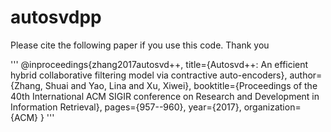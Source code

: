 # autosvdpp

Please cite the following paper if you use this code. Thank you 


'''
@inproceedings{zhang2017autosvd++,
  title={Autosvd++: An efficient hybrid collaborative filtering model via contractive auto-encoders},
  author={Zhang, Shuai and Yao, Lina and Xu, Xiwei},
  booktitle={Proceedings of the 40th International ACM SIGIR conference on Research and Development in Information Retrieval},
  pages={957--960},
  year={2017},
  organization={ACM}
}
'''
